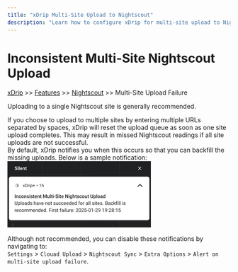 ```yaml
---
title: "xDrip Multi-Site Upload to Nightscout"
description: "Learn how to configure xDrip for multi-site upload to Nightscout. Documentation and help for sending glucose data from multiple devices to one Nightscout instance."
---
```


# Inconsistent Multi-Site Nightscout Upload  
[xDrip](../../) >> [Features](../Features_page.md) >> [Nightscout](../Nightscout_page.md) >> Multi-Site Upload Failure  
  
Uploading to a single Nightscout site is generally recommended.  
  
If you choose to upload to multiple sites by entering multiple URLs separated by spaces, xDrip will reset the upload queue as soon as one site upload completes. This may result in missed Nightscout readings if all site uploads are not successful.  
By default, xDrip notifies you when this occurs so that you can backfill the missing uploads.
Below is a sample notification:    
![](./images/InconsistentMultiSiteUploadNotification.png)  
  
Although not recommended, you can disable these notifications by navigating to:  
`Settings` > `Clouad Upload` > `Nightscout Sync` > `Extra Options` > `Alert on multi-site upload failure`.  
  
  
